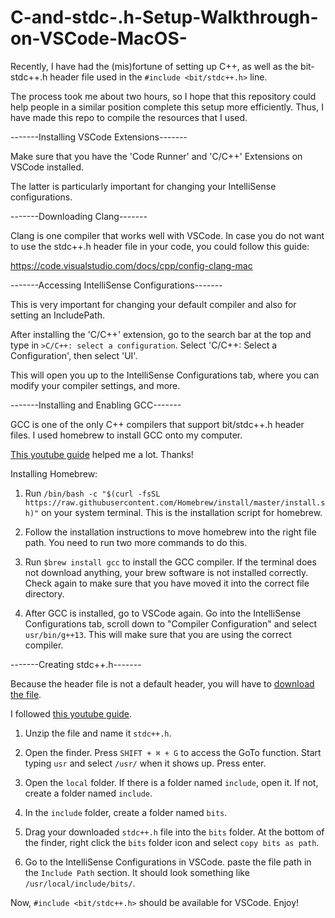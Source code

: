 # C-and-stdc-.h-Setup-Walkthrough-on-VSCode-MacOS-

Recently, I have had the (mis)fortune of setting up C++, as well as the bit-stdc++.h header file used in the `#include <bit/stdc++.h>` line. 

The process took me about two hours, so I hope that this repository could help people in a similar position complete this setup more efficiently. 
Thus, I have made this repo to compile the resources that I used. 

-------Installing VSCode Extensions-------

Make sure that you have the 'Code Runner' and 'C/C++' Extensions on VSCode installed. 

The latter is particularly important for changing your IntelliSense configurations. 

-------Downloading Clang-------

Clang is one compiler that works well with VSCode. In case you do not want to use the stdc++.h header file in your code, you could follow this guide:

https://code.visualstudio.com/docs/cpp/config-clang-mac

-------Accessing IntelliSense Configurations-------

This is very important for changing your default compiler and also for setting an IncludePath. 

After installing the 'C/C++' extension, go to the search bar at the top and type in `>C/C++: select a configuration`. Select 'C/C++: Select a Configuration', 
then select 'UI'. 

This will open you up to the IntelliSense Configurations tab, where you can modify your compiler settings, and more.

-------Installing and Enabling GCC-------

GCC is one of the only C++ compilers that support bit/stdc++.h header files. I used homebrew to install GCC onto my computer. 

[This youtube guide](https://youtu.be/wY24ehH6mC0?si=UNWnmzcH5S8Ty_Gr) helped me a lot. Thanks!

Installing Homebrew:

  1. Run `/bin/bash -c "$(curl -fsSL https://raw.githubusercontent.com/Homebrew/install/master/install.sh)"` on your system terminal.
     This is the installation script for homebrew.
     
  2. Follow the installation instructions to move homebrew into the right file path. You need to run two more commands to do this.
  
  3. Run `$brew install gcc` to install the GCC compiler. If the terminal does not download anything, your brew software is not installed correctly.
     Check again to make sure that you have moved it into the correct file directory.

  4. After GCC is installed, go to VSCode again. Go into the IntelliSense Configurations tab, scroll down to "Compiler Configuration" and select 
     `usr/bin/g++13`. This will make sure that you are using the correct compiler.

-------Creating stdc++.h-------

Because the header file is not a default header, you will have to [download the file](https://gist.github.com/Einstrasse/ac0fe7d7450621a39364ed3b05cacd11).

I followed [this youtube guide](https://youtu.be/3S3Bm8Dte_U?si=PapTt5rRExC9ZhRQ).

  1. Unzip the file and name it `stdc++.h`.

  2. Open the finder. Press `SHIFT + ⌘ + G` to access the GoTo function. Start typing `usr` and select `/usr/` when it shows up. Press enter.

  3. Open the `local` folder. If there is a folder named `include`, open it. If not, create a folder named `include`.

  4. In the `include` folder, create a folder named `bits`.

  5. Drag your downloaded `stdc++.h` file into the `bits` folder. At the bottom of the finder, right click the `bits` folder icon
     and select `copy bits as path`.
     
  6. Go to the IntelliSense Configurations in VSCode. paste the file path in the `Include Path` section. It should look something
     like `/usr/local/include/bits/`.

  Now, `#include <bit/stdc++.h>` should be available for VSCode. Enjoy!


